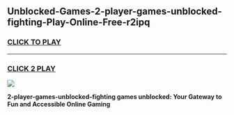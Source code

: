 
## Unblocked-Games-2-player-games-unblocked-fighting-Play-Online-Free-r2ipq
<h3>
<a href="https://premium76.site?title=2-player-games-unblocked-fighting&ref=26A">CLICK TO PLAY</a></h3>
<hr>

<h3>
<a href="https://premium76.site?title=2-player-games-unblocked-fighting&ref=26A">CLICK 2 PLAY</a>
  
</h3>

<a href="https://premium76.site?title=2-player-games-unblocked-fighting&ref=26A"><img src="https://clearcache.store/games.png"></a>


**2-player-games-unblocked-fighting games unblocked: Your Gateway to Fun and Accessible Online Gaming**
